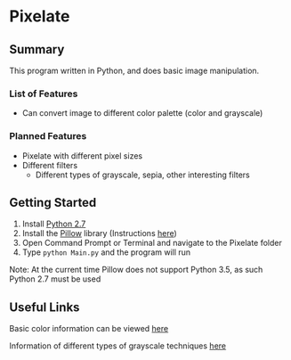 # Pixelate

## Summary
This program written in Python, and does basic image manipulation.

### List of Features
  - Can convert image to different color palette (color and grayscale)

### Planned Features
  - Pixelate with different pixel sizes
  - Different filters
    - Different types of grayscale, sepia, other interesting filters

## Getting Started
  1. Install [Python 2.7](https://www.python.org/)
  2. Install the [Pillow](https://python-pillow.org/) library (Instructions [here](https://pillow.readthedocs.io/en/latest/installation.html))
  3. Open Command Prompt or Terminal and navigate to the Pixelate folder
  4. Type `python Main.py` and the program will run

Note: At the current time Pillow does not support Python 3.5, as such Python 2.7 must be used

## Useful Links
Basic color information can be viewed [here](https://en.wikipedia.org/wiki/List_of_monochrome_and_RGB_palettes)

Information of different types of grayscale techniques [here](http://www.tannerhelland.com/3643/grayscale-image-algorithm-vb6/)
